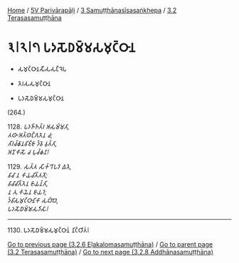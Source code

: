 
[Home](/) / [5V Parivārapāḷi](../../../5V.md) / [3 Samuṭṭhānasīsasaṅkhepa](../../3.md) / [3.2 Terasasamuṭṭhāna](../3.2.md)

# 𑁩𑁇𑁨𑁇𑁭 𑀧𑀤𑀲𑁄𑀥𑀫𑁆𑀫𑀲𑀫𑀼𑀝𑁆𑀞𑀸𑀦

* 𑀲𑀫𑀼𑀝𑁆𑀞𑀸𑀦𑀲𑀻𑀲𑀲𑀗𑁆𑀔𑁂𑀧

* 𑀢𑁂𑀭𑀲𑀲𑀫𑀼𑀝𑁆𑀞𑀸𑀦

* 𑀧𑀤𑀲𑁄𑀥𑀫𑁆𑀫𑀲𑀫𑀼𑀝𑁆𑀞𑀸𑀦

(264.)

1128\. _𑀧𑀤𑀜𑁆𑀜𑀢𑁆𑀭 𑀅𑀲𑀫𑁆𑀫𑀢𑀸,_  
_𑀢𑀣𑀸 𑀅𑀢𑁆𑀣𑀗𑁆𑀕𑀢𑁂𑀦 𑀘;_  
_𑀢𑀺𑀭𑀘𑁆𑀙𑀸𑀦𑀯𑀺𑀚𑁆𑀚𑀸 𑀤𑁆𑀯𑁂 𑀯𑀼𑀢𑁆𑀢𑀸,_  
_𑀅𑀦𑁄𑀓𑀸𑀲𑁄 𑀘 𑀧𑀼𑀘𑁆𑀙𑀦𑀸𑁇_  


1129\. _𑀲𑀢𑁆𑀢 𑀲𑀺𑀓𑁆𑀔𑀸𑀧𑀤𑀸 𑀏𑀢𑁂,_  
_𑀯𑀸𑀘𑀸 𑀦 𑀓𑀸𑀬𑀘𑀺𑀢𑁆𑀢𑀢𑁄;_  
_𑀯𑀸𑀘𑀸𑀘𑀺𑀢𑁆𑀢𑁂𑀦 𑀚𑀸𑀬𑀦𑁆𑀢𑀺,_  
_𑀦 𑀢𑀼 𑀓𑀸𑀬𑁂𑀦 𑀚𑀸𑀬𑀭𑁂;_  
_𑀤𑁆𑀯𑀺𑀲𑀫𑀼𑀝𑁆𑀞𑀸𑀦𑀺𑀓𑀸 𑀲𑀩𑁆𑀩𑁂,_  
_𑀧𑀤𑀲𑁄𑀥𑀫𑁆𑀫𑀲𑀤𑀺𑀲𑀸𑁇_  


---

1130\. 𑀧𑀤𑀲𑁄𑀥𑀫𑁆𑀫𑀲𑀫𑀼𑀝𑁆𑀞𑀸𑀦𑀁 𑀦𑀺𑀝𑁆𑀞𑀺𑀢𑀁𑁇



[Go to previous page (3.2.6 Eḷakalomasamuṭṭhāna)](3.2.6.md) / [Go to parent page (3.2 Terasasamuṭṭhāna)](../3.2.md) / [Go to next page (3.2.8 Addhānasamuṭṭhāna)](3.2.8.md)


